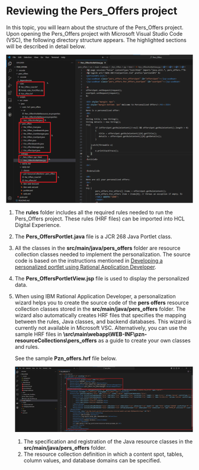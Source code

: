 # Reviewing the Pers_Offers project

In this topic, you will learn about the structure of the Pers_Offers project. Upon opening the Pers_Offers project with Microsoft Visual Studio Code (VSC), the following directory structure appears. The highlighted sections will be described in detail below.

![Pers_Offers MVC project overview](./images/Pers_offers_project_overview.png)  

1. The **rules** folder includes all the required rules needed to run the Pers_Offers project. These rules (HRF files) can be imported into HCL Digital Experience.  

2. The **Pers_OffersPortlet.java** file is a JCR 268 Java Portlet class.

3. All the classes in the **src/main/java/pers_offers** folder are resource collection classes needed to implement the personalization. The source code is based on the instructions mentioned in [Developing a personalized portlet using Rational Application Developer](../RAD/index.md).

4. The **Pers_OffersPortletView.jsp** file is used to display the personalized data.

5. When using IBM Rational Application Developer, a personalization wizard helps you to create the source code of the **pers offers** resource collection classes stored in the **src/main/java/pers_offers** folder. The wizard also automatically creates HRF files that specifies the mapping between the rules, Java classes, and backend databases. This wizard is currently not available in Microsoft VSC. Alternatively, you can use the sample HRF files in **\src\main\webapp\WEB-INF\pzn-resourceCollections\pers_offers** as a guide to create your own classes and rules.

    See the sample **Pzn_offers.hrf** file below.

    ![HRF File descriptions](./images/hrf_file_descriptions.png)  

    1. The specification and registration of the Java resource classes in the **src/main/java/pers_offers** folder.  
    2. The resource collection definition in which a content spot, tables, column values, and database domains can be specified.  
